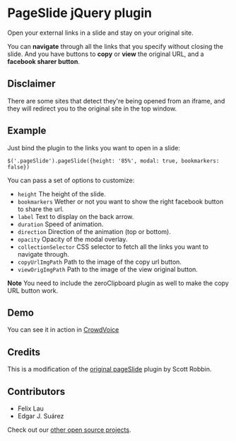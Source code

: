 # PageSlide jQuery plugin

Open your external links in a slide and stay on your original site.

You can **navigate** through all the links that you specify without closing the slide.
And you have buttons to **copy** or **view** the original URL, and a **facebook sharer button**.

## Disclaimer

There are some sites that detect they're being opened from an iframe, and they will redirect you to the
original site in the top window.

## Example

Just bind the plugin to the links you want to open in a slide:

`$('.pageSlide').pageSlide({height: '85%', modal: true, bookmarkers: false})`

You can pass a set of options to customize:

* `height` The height of the slide.
* `bookmarkers` Wether or not you want to show the right facebook button to share the url.
* `label` Text to display on the back arrow.
* `duration` Speed of animation.
* `direction` Direction of the animation (top or bottom).
* `opacity` Opacity of the modal overlay.
* `collectionSelector` CSS selector to fetch all the links you want to navigate through.
* `copyUrlImgPath` Path to the image of the copy url button.
* `viewOrigImgPath` Path to the image of the view original button.

**Note** You need to include the zeroClipboard plugin as well to make the copy URL button work.

## Demo

You can see it in action in [CrowdVoice](http://crowdvoice.org)

## Credits

This is a modification of the [original pageSlide](http://srobbin.com/blog/jquery-pageslide/)
plugin by Scott Robbin.

## Contributors

* Felix Lau
* Edgar J. Suárez

Check out our [other open source projects](http://github.com/organizations/freshout).
